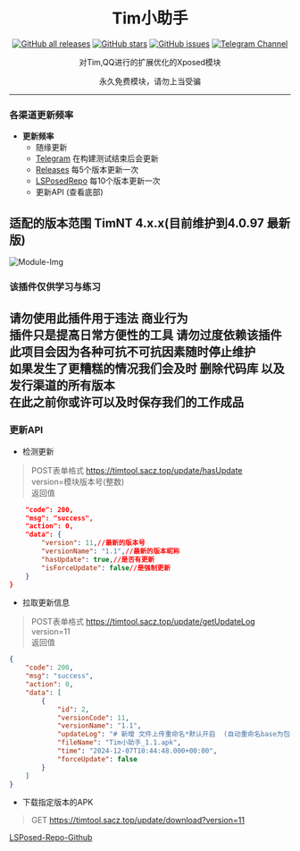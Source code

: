 <div align="center">
<h1>Tim小助手</h1>

<a href="https://github.com/suzhelan/TimTool/releases"><img alt="GitHub all releases" src="https://img.shields.io/github/downloads/suzhelan/TimTool/total?label=Downloads"></a>
<a href="https://github.com/suzhelan/TimTool/stargazers"><img alt="GitHub stars" src="https://img.shields.io/github/stars/suzhelan/TimTool"></a>
<a href="https://github.com/suzhelan/TimTool/issues"><img alt="GitHub issues" src="https://img.shields.io/github/issues/suzhelan/TimTool"></a>
<a href="https://t.me/timtool"><img alt="Telegram Channel" src="https://img.shields.io/badge/Telegram-频道-blue.svg?logo=telegram"></a>

<p>对Tim,QQ进行的扩展优化的Xposed模块</p>
<p>永久免费模块，请勿上当受骗</p>
</div>

---
### 各渠道更新频率  
* **更新频率**
    - 随缘更新
    - [Telegram](https://t.me/timtool) 在构建测试结束后会更新
    - [Releases](https://github.com/suzhelan/TimTool/releases) 每5个版本更新一次
    - [LSPosedRepo](https://github.com/Xposed-Modules-Repo/top.sacz.timtool) 每10个版本更新一次
    - 更新API (查看底部)

## 适配的版本范围 TimNT 4.x.x(目前维护到4.0.97 最新版)

![Module-Img](https://github.com/suzhelan/TimTool/blob/master/github/img/v1.0.png)

### 该插件仅供学习与练习

请勿使用此插件用于违法 商业行为  
插件只是提高日常方便性的工具 请勿过度依赖该插件  
此项目会因为各种可抗不可抗因素随时停止维护  
如果发生了更糟糕的情况我们会及时 **删除代码库** 以及 **发行渠道的所有版本**  
在此之前你或许可以及时保存我们的工作成品
---
### 更新API
 - 检测更新
> POST表单格式 https://timtool.sacz.top/update/hasUpdate  
> version=模块版本号(整数)   
> 返回值
```json {
    "code": 200,
    "msg": "success",
    "action": 0,
    "data": {
        "version": 11,//最新的版本号
        "versionName": "1.1",//最新的版本昵称
        "hasUpdate": true,//是否有更新
        "isForceUpdate": false//是强制更新
    }
}
```
 - 拉取更新信息  
> POST表单格式 https://timtool.sacz.top/update/getUpdateLog  
> version=11  
> 返回值  
```json
{
    "code": 200,
    "msg": "success",
    "action": 0,
    "data": [
        {
            "id": 2,
            "versionCode": 11,
            "versionName": "1.1",
            "updateLog": "# 新增 文件上传重命名*默认开启  (自动重命名base为包名或应用名 自动将.apk重命名成.APK 防止被QQ自动重命名成.apk.1 \n私聊暂未适配,等待后续适配)\n\n# 修复 复读开启后QQ原本复读图标仍然会出现",
            "fileName": "Tim小助手_1.1.apk",
            "time": "2024-12-07T10:44:48.000+00:00",
            "forceUpdate": false
        }
    ]
}
```
 - 下载指定版本的APK
> GET https://timtool.sacz.top/update/download?version=11


[LSPosed-Repo-Github](https://github.com/Xposed-Modules-Repo/top.sacz.timtool)
